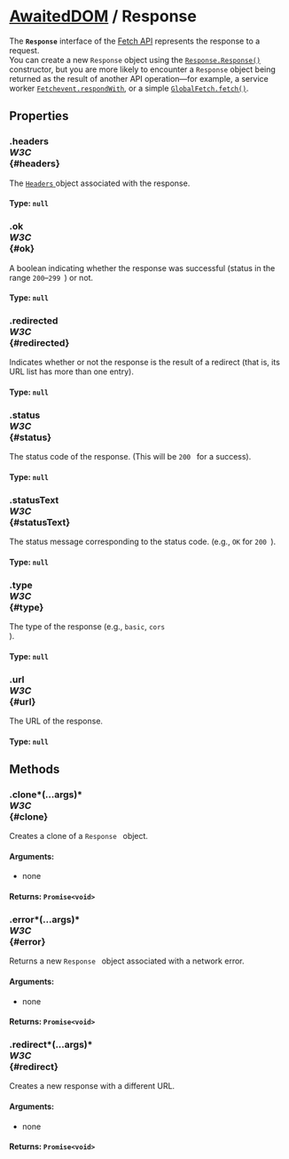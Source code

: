 # [AwaitedDOM](/docs/basic-interfaces/awaited-dom) <span>/</span> Response

<div class='overview'><span class="seoSummary">The <strong><code>Response</code></strong> interface of the <a href="/en-US/docs/Web/API/Fetch_API">Fetch API</a> represents the response to a request.</span></div>

<div class='overview'>You can create a new <code>Response</code> object using the <a href="/en-US/docs/Web/API/Response/Response"><code>Response.Response()</code></a> constructor, but you are more likely to encounter a <code>Response</code> object being returned as the result of another API operation—for example, a service worker <a href="/en-US/docs/Web/API/Fetchevent/respondWith"><code>Fetchevent.respondWith</code></a>, or a simple <a href="/en-US/docs/Web/API/GlobalFetch/fetch"><code>GlobalFetch.fetch()</code></a>.</div>

## Properties

### .headers <div class="specs"><i>W3C</i></div> {#headers}

The <a href="/en-US/docs/Web/API/Headers"><code>Headers</code>
</a> object associated with the response.

#### **Type**: `null`

### .ok <div class="specs"><i>W3C</i></div> {#ok}

A boolean indicating whether the response was successful (status in the range <code>200</code>–<code>299
</code>) or not.

#### **Type**: `null`

### .redirected <div class="specs"><i>W3C</i></div> {#redirected}

Indicates whether or not the response is the result of a redirect (that is, its URL list has more than one entry).

#### **Type**: `null`

### .status <div class="specs"><i>W3C</i></div> {#status}

The status code of the response. (This will be <code>200
</code> for a success).

#### **Type**: `null`

### .statusText <div class="specs"><i>W3C</i></div> {#statusText}

The status message corresponding to the status code. (e.g., <code>OK</code> for <code>200
</code>).

#### **Type**: `null`

### .type <div class="specs"><i>W3C</i></div> {#type}

The type of the response (e.g., <code>basic</code>, <code>cors
</code>).

#### **Type**: `null`

### .url <div class="specs"><i>W3C</i></div> {#url}

The URL of the response.

#### **Type**: `null`

## Methods

### .clone*(...args)* <div class="specs"><i>W3C</i></div> {#clone}

Creates a clone of a <code>Response
</code> object.

#### **Arguments**:


 - none

#### **Returns**: `Promise<void>`

### .error*(...args)* <div class="specs"><i>W3C</i></div> {#error}

Returns a new <code>Response
</code> object associated with a network error.

#### **Arguments**:


 - none

#### **Returns**: `Promise<void>`

### .redirect*(...args)* <div class="specs"><i>W3C</i></div> {#redirect}

Creates a new response with a different URL.

#### **Arguments**:


 - none

#### **Returns**: `Promise<void>`
